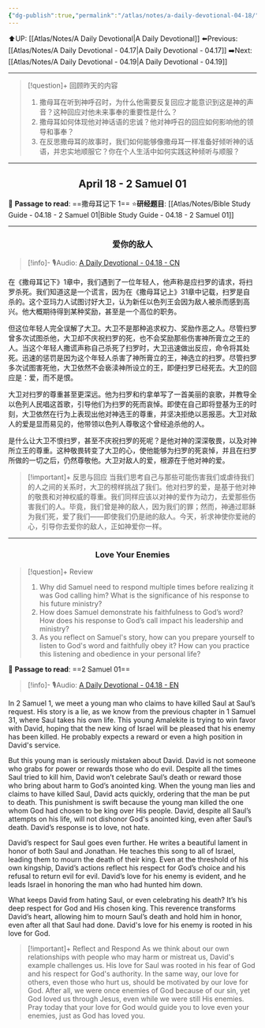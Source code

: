 ```yaml
---
{"dg-publish":true,"permalink":"/atlas/notes/a-daily-devotional-04-18/","noteIcon":""}
---
```


 ⬆️UP: [[Atlas/Notes/A Daily Devotional\|A Daily Devotional]]
⬅️Previous: [[Atlas/Notes/A Daily Devotional - 04.17\|A Daily Devotional - 04.17]]
➡️Next: [[Atlas/Notes/A Daily Devotional - 04.19\|A Daily Devotional - 04.19]]

---

> [!question]+ 回顾昨天的内容
> 1. 撒母耳在听到神呼召时，为什么他需要反复回应才能意识到这是神的声音？这种回应对他未来事奉的重要性是什么？
> 2. 撒母耳如何体现他对神话语的忠诚？他对神呼召的回应如何影响他的领导和事奉？
> 3. ⁠在反思撒母耳的故事时，我们如何能够像撒母耳一样准备好倾听神的话语，并忠实地顺服它？你在个人生活中如何实践这种倾听与顺服？



---
## <center>April 18 -  2 Samuel 01</center>

📖 **Passage to read**: ==撒母耳记下 1==
⭐**研经题目**: [[Atlas/Notes/Bible Study Guide - 04.18 - 2 Samuel 01\|Bible Study Guide - 04.18 - 2 Samuel 01]]

---
### <center>爱你的敌人</center>

> [!info]- 🎙️Audio: [A Daily Devotional - 04.18 - CN]()

在《撒母耳记下》1章中，我们遇到了一位年轻人，他声称是应扫罗的请求，将扫罗杀死。我们知道这是一个谎言，因为在《撒母耳记上》31章中记载，扫罗是自杀的。这个亚玛力人试图讨好大卫，认为新任以色列王会因为敌人被杀而感到高兴。他大概期待得到某种奖励，甚至是一个高位的职务。

但这位年轻人完全误解了大卫。大卫不是那种追求权力、奖励作恶之人。尽管扫罗曾多次试图杀他，大卫却不庆祝扫罗的死，也不会奖励那些伤害神所膏立之王的人。当这个年轻人撒谎声称自己杀死了扫罗时，大卫迅速做出反应，命令将其处死。迅速的惩罚是因为这个年轻人杀害了神所膏立的王，神选立的扫罗。尽管扫罗多次试图害死他，大卫依然不会亵渎神所设立的王，即便扫罗已经死去。大卫的回应是：爱，而不是恨。

大卫对扫罗的尊重甚至更深远。他为扫罗和约拿单写了一首美丽的哀歌，并教导全以色列人民唱这首歌，引导他们为扫罗的死而哀悼。即使在自己即将登基为王的时刻，大卫依然在行为上表现出他对神选王的尊重，并坚决拒绝以恶报恶。大卫对敌人的爱是显而易见的，他带领以色列人尊敬这个曾经追杀他的人。

是什么让大卫不恨扫罗，甚至不庆祝扫罗的死呢？是他对神的深深敬畏，以及对神所立王的尊重。这种敬畏转变了大卫的心，使他能够为扫罗的死哀悼，并且在扫罗所做的一切之后，仍然尊敬他。大卫对敌人的爱，根源在于他对神的爱。

> [!important]+ 反思与回应
当我们思考自己与那些可能伤害我们或虐待我们的人之间的关系时，大卫的榜样挑战了我们。他对扫罗的爱，是基于他对神的敬畏和对神权威的尊重。我们同样应该以对神的爱作为动力，去爱那些伤害我们的人。毕竟，我们曾是神的敌人，因为我们的罪；然而，神通过耶稣为我们死，爱了我们——即使我们仍是祂的敌人。今天，祈求神使你爱祂的心，引导你去爱你的敌人，正如神爱你一样。



---
### <center>Love Your Enemies</center>

> [!question]+ Review
> 1. ⁠⁠Why did Samuel need to respond multiple times before realizing it was God calling him? What is the significance of his response to his future ministry?
> 2. How does Samuel demonstrate his faithfulness to God’s word? How does his response to God’s call impact his leadership and ministry?
> 3. As you reflect on Samuel's story, how can you prepare yourself to listen to God's word and faithfully obey it? How can you practice this listening and obedience in your personal life?

📖 **Passage to read**: ==2 Samuel 01==

> [!info]- 🎙️Audio: [A Daily Devotional - 04.18 - EN]()  

In 2 Samuel 1, we meet a young man who claims to have killed Saul at Saul’s request. His story is a lie, as we know from the previous chapter in 1 Samuel 31, where Saul takes his own life. This young Amalekite is trying to win favor with David, hoping that the new king of Israel will be pleased that his enemy has been killed. He probably expects a reward or even a high position in David's service. 

But this young man is seriously mistaken about David. David is not someone who grabs for power or rewards those who do evil. Despite all the times Saul tried to kill him, David won’t celebrate Saul’s death or reward those who bring about harm to God’s anointed king. When the young man lies and claims to have killed Saul, David acts quickly, ordering that the man be put to death. This punishment is swift because the young man killed the one whom God had chosen to be king over His people. David, despite all Saul’s attempts on his life, will not dishonor God's anointed king, even after Saul’s death. David’s response is to love, not hate. 

David’s respect for Saul goes even further. He writes a beautiful lament in honor of both Saul and Jonathan. He teaches this song to all of Israel, leading them to mourn the death of their king. Even at the threshold of his own kingship, David’s actions reflect his respect for God’s choice and his refusal to return evil for evil. David’s love for his enemy is evident, and he leads Israel in honoring the man who had hunted him down.

What keeps David from hating Saul, or even celebrating his death? It’s his deep respect for God and His chosen king. This reverence transforms David’s heart, allowing him to mourn Saul’s death and hold him in honor, even after all that Saul had done. David's love for his enemy is rooted in his love for God.

> [!important]+ Reflect and Respond
As we think about our own relationships with people who may harm or mistreat us, David's example challenges us. His love for Saul was rooted in his fear of God and his respect for God's authority. In the same way, our love for others, even those who hurt us, should be motivated by our love for God. After all, we were once enemies of God because of our sin, yet God loved us through Jesus, even while we were still His enemies. Pray today that your love for God would guide you to love even your enemies, just as God has loved you.



 


































